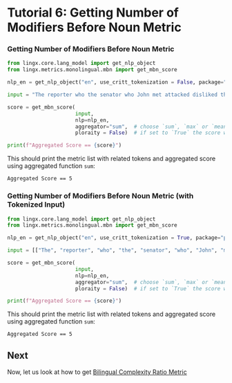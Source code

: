 # Tutorial 6: Getting Number of Modifiers Before Noun Metric

### Getting Number of Modifiers Before Noun Metric

```python
from lingx.core.lang_model import get_nlp_object
from lingx.metrics.monolingual.mbn import get_mbn_score

nlp_en = get_nlp_object("en", use_critt_tokenization = False, package="partut")

input = "The reporter who the senator who John met attacked disliked the editor."

score = get_mbn_score(
                      input, 
                      nlp=nlp_en, 
                      aggregator="sum",  # choose `sum`, `max` or `mean`
                      ploraity = False)  # if set to `True` the score will be absolute.

print(f"Aggregated Score == {score}")
```
This should print the metric list with related tokens and aggregated score using aggregated function `sum`:

```console
Aggregated Score == 5
```
### Getting Number of Modifiers Before Noun Metric (with Tokenized Input)

```python
from lingx.core.lang_model import get_nlp_object
from lingx.metrics.monolingual.mbn import get_mbn_score

nlp_en = get_nlp_object("en", use_critt_tokenization = True, package="partut")

input = [["The", "reporter", "who", "the", "senator", "who", "John", "met", "attacked"], ["disliked", "the", "editor", "."]]

score = get_mbn_score(
                      input, 
                      nlp=nlp_en, 
                      aggregator="sum",  # choose `sum`, `max` or `mean`
                      ploraity = False)  # if set to `True` the score will be absolute.

print(f"Aggregated Score == {score}")
```
This should print the metric list with related tokens and aggregated score using aggregated function `sum`:

```console
Aggregated Score == 5
```

## Next

Now, let us look at how to get [Bilingual Complexity Ratio Metric](TUTORIAL_7_BCR.md)

